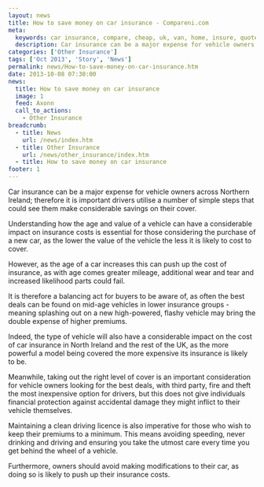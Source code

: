 ```yaml
---
layout: news
title: How to save money on car insurance - Compareni.com
meta:
  keywords: car insurance, compare, cheap, uk, van, home, insure, quotes, online, comparison, bike, loans, life
  description: Car insurance can be a major expense for vehicle owners across Northern Ireland; therefore it is important drivers utilise a number of simple steps that could see them make considerable savings on their cover
categories: ['Other Insurance']
tags: ['Oct 2013', 'Story', 'News']
permalink: news/How-to-save-money-on-car-insurance.htm
date: 2013-10-08 07:30:00
news:
  title: How to save money on car insurance
  image: 1
  feed: Axonn
  call_to_actions:
    - Other Insurance
breadcrumb:
  - title: News
    url: /news/index.htm
  - title: Other Insurance
    url: /news/other_insurance/index.htm
  - title: How to save money on car insurance
footer: 1
---
```


Car insurance can be a major expense for vehicle owners across Northern Ireland; therefore it is important drivers utilise a number of simple steps that could see them make considerable savings on their cover.

Understanding how the age and value of a vehicle can have a considerable impact on insurance costs is essential for those considering the purchase of a new car, as the lower the value of the vehicle the less it is likely to cost to cover.

However, as the age of a car increases this can push up the cost of insurance, as with age comes greater mileage, additional wear and tear and increased likelihood parts could fail.

It is therefore a balancing act for buyers to be aware of, as often the best deals can be found on mid-age vehicles in lower insurance groups - meaning splashing out on a new high-powered, flashy vehicle may&nbsp;bring the double expense of higher premiums.

Indeed, the type of vehicle will also have a considerable impact on the cost of car insurance in North Ireland and the rest of the UK, as the more powerful a model being covered the more expensive its insurance is likely to be.

Meanwhile, taking out the right level of cover is an important consideration for vehicle owners looking for the best deals, with third party, fire and theft the most inexpensive option for drivers, but this does not give individuals financial protection against accidental damage they might inflict to their vehicle themselves.

Maintaining a clean driving licence is also imperative for those who wish to keep their premiums to a minimum. This means avoiding speeding, never drinking and driving and ensuring you take the utmost care every time you get behind the wheel of a vehicle.

Furthermore, owners should avoid making modifications to their car, as doing so is likely to push up their insurance costs.
